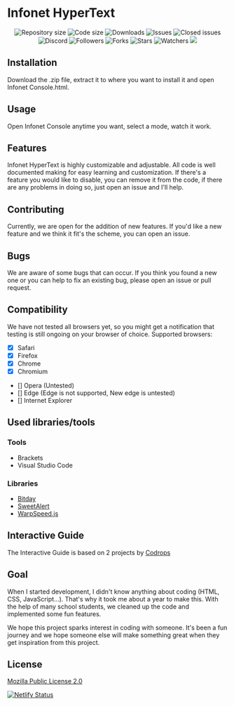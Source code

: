 # Infonet HyperText
<p align="center">
  <a><img src="https://img.shields.io/github/repo-size/MaxTechnics/Infonet-HyperText" alt="Repository size"></a>
  <a><img src="https://img.shields.io/github/languages/code-size/MaxTechnics/Infonet-HyperText" alt="Code size"></a>
  <a><img src="https://img.shields.io/github/downloads/MaxTechnics/Infonet-HyperText/total" alt="Downloads"></a>
  <a><img src="https://img.shields.io/github/issues/MaxTechnics/Infonet-HyperText" alt="Issues"></a>
  <a><img src="https://img.shields.io/github/issues-closed-raw/MaxTechnics/Infonet-HyperText" alt="Closed issues"></a>
  <a><img src="https://img.shields.io/discord/592103938958819341?label=Discord&logo=Discord" alt="Discord"></a>
  <a><img src="https://img.shields.io/github/followers/MaxTechnics" alt="Followers"></a>
  <a><img src="https://img.shields.io/github/forks/MaxTechnics/Infonet-HyperText?label=Forks" alt="Forks"></a>
  <a><img src="https://img.shields.io/github/stars/MaxTechnics/Infonet-HyperText?style=Stars" alt="Stars"></a>
  <a><img src="https://img.shields.io/github/watchers/MaxTechnics/Infonet-HyperText?label=Watchers" alt="Watchers"></a>
  <a><img src="https://img.shields.io/netlify/b03dea6b-b59c-4112-a0ba-89469d96acd2" alt"Netlify"></a>
</p>
  
## Installation

Download the .zip file, extract it to where you want to install it and open Infonet Console.html.

## Usage

Open Infonet Console anytime you want, select a mode, watch it work.

## Features
Infonet HyperText is highly customizable and adjustable. All code is well documented making for easy learning and customization.
If there's a feature you would like to disable, you can remove it from the code, if there are any problems in doing so, just open an issue and I'll help.

## Contributing
Currently, we are open for the addition of new features. If you'd like a new feature and we think it fit's the scheme, you can open an issue.

## Bugs
We are aware of some bugs that can occur. If you think you found a new one or you can help to fix an existing bug, please open an issue or pull request.

## Compatibility
We have not tested all browsers yet, so you might get a notification that testing is still ongoing on your browser of choice.
Supported browsers:
 - [x] Safari
 - [x] Firefox
 - [x] Chrome
 - [x] Chromium
 - [] Opera (Untested)
 - [] Edge (Edge is not supported, New edge is untested)
 - [] Internet Explorer

## Used libraries/tools
### Tools
- Brackets
- Visual Studio Code
### Libraries
- [Bitday](https://www.reddit.com/r/wallpapers/comments/1tqe9k/update_new_version_of_the_8bit_day_wallpaper_set/)
- [SweetAlert](https://github.com/sweetalert2/sweetalert2)
- [WarpSpeed.js](https://github.com/adolfintel/warpspeed)

## Interactive Guide
The Interactive Guide is based on 2 projects by [Codrops](https://github.com/codrops)

## Goal

When I started development, I didn't know anything about coding (HTML, CSS, JavaScript...). That's why it took me about a year to make this. With the help of many school students, we cleaned up the code and implemented some fun features.

We hope this project sparks interest in coding with someone. It's been a fun journey and we hope someone else will make something great when they get inspiration from this project.

## License
[Mozilla Public License 2.0](https://choosealicense.com/licenses/mpl-2.0/)


[![Netlify Status](https://api.netlify.com/api/v1/badges/e9bc47ae-6544-4c26-9376-916bd647fbe3/deploy-status)](https://app.netlify.com/sites/infonet/deploys)
